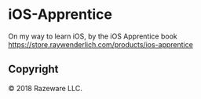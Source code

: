 # iOS-Apprentice
On my way to learn iOS, by the iOS Apprentice book
https://store.raywenderlich.com/products/ios-apprentice

## Copyright
© 2018 Razeware LLC.
